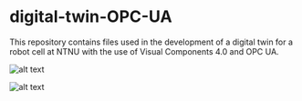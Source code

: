 # digital-twin-OPC-UA
This repository contains files used in the development of a digital twin for a robot cell at NTNU with the use of Visual Components 4.0 and OPC UA.

![alt text](https://github.com/akselov/digital-twin-opcua/blob/master/pictures/gui_full.png)

![alt text](https://github.com/akselov/digital-twin-opcua/blob/master/pictures/Connected_Variables_VC4.0.png)
